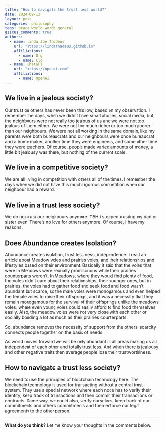 ```yaml
---
title: "How to navigate the trust less world?"
date: 2024-09-13
layout: post
categories: philosophy
tags: grace world words general
giscus_comments: true
authors:
  - name: Linda Joe Thadeus
    url: "https://lindathadeus.github.io"
    affiliations:
      - name: Org
      - name: Clg
  - name: ChatGPT
    url: "https://openai.com"
    affiliations:
      - name: OpenAI
---
```


## We live in a jealous society?

Our trust on others has never been this low, based on my observation. I remember the days, when we didn’t have smartphones, social media, but, the neighbours were not really too jealous of us and we were not too jealous of them either. We were not too much richer or too much poorer than our neighbours. We were not all working in the same domain, like my parents were both bureaucrats and our neighbours were once bureaucrat and a home maker, another time they were engineers, and some other time they were teachers. Of course, people made varied amounts of money, a little bit jealousy was there, but nothing of the current scale. 

## We live in a competitive society?

We are all living in competition with others all of the times. I remember the days when we did not have this much rigorous competition when our neighbour had a reward. 

## We live in a trust less society?

We do not trust our neighbours anymore. TBH I stopped trusting my dad or sister even. There’s no love for others anymore. Of course, I have my reasons. 

## Does Abundance creates Isolation?

Abundance creates isolation, trust less ness, independence. I read an article about Meadow voles and prairies voles, and their relationships and lifestyles based on their environment. Basically it said that the voles that were in Meadows were sexually promiscuous while their prairies counterparts weren’t. In Meadows, where they would find plenty of food, the voles didn’t care about their relationships, their younger ones, but in prairies, the voles had to gather food and seek food and food wasn’t abundant but scarce, so the male voles were monogamous and even helped the female voles to raise their offsprings, and it was a necessity that they remain monogamous for the survival of their offsprings unlike the meadows voles, where even young voles could easily afford to find food themselves easily. Also, the meadow voles were not very close with each other or socially bonding a lot as much as their prairies counterparts. 

So, abundance removes the necessity of support from the others, scarcity connects people together on the basis of needs. 

As world moves forward we will be only abundant in all areas making us all independent of each other and totally trust less. And when there is jealousy and other negative traits then average people lose their trustworthiness. 

## How to navigate a trust less society?

We need to use the principles of blockchain technology here. The blockchain technology is used for transacting without a central trust system. They use a special network where each node has to verify their identity, keep track of transactions and then commit their transactions or contracts. Same way, we could also, verify ourselves, keep track of our commitments and other’s commitments and then enforce our legal agreements to the other person.

---

**What do you think?** Let me know your thoughts in the comments below.